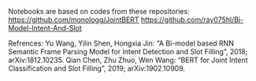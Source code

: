 Notebooks are based on codes from these repositories:
    https://github.com/monologg/JointBERT
    https://github.com/ray075hl/Bi-Model-Intent-And-Slot

Refrences:
    Yu Wang, Yilin Shen, Hongxia Jin: “A Bi-model based RNN Semantic Frame Parsing Model for Intent Detection and Slot Filling”, 2018; arXiv:1812.10235.
    Qian Chen, Zhu Zhuo, Wen Wang: “BERT for Joint Intent Classification and Slot Filling”, 2019; arXiv:1902.10909.
